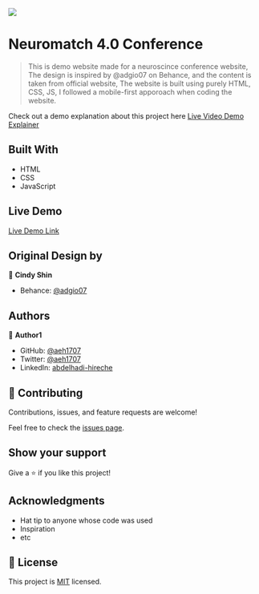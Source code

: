 ![](https://img.shields.io/badge/Microverse-blueviolet)

# Neuromatch 4.0 Conference

> This is demo website made for a neuroscince conference website, The design is inspired by @adgio07 on Behance, and the content is taken from official website, The website is built using purely HTML, CSS, JS, I followed a mobile-first apporoach when coding the website.

Check out a demo explanation about this project here [Live Video Demo Explainer](https://www.loom.com/share/b6004e57094a4b9d8d0d3fedc7748026)

## Built With

- HTML
- CSS
- JavaScript

## Live Demo

[Live Demo Link](https://aeh1707.github.io/capstone-neuromatch-conference/)

## Original Design by
👤 **Cindy Shin**
- Behance: [@adgio07](https://www.behance.net/adagio07)

## Authors

👤 **Author1**

- GitHub: [@aeh1707](https://github.com/githubhandle)
- Twitter: [@aeh1707](https://twitter.com/twitterhandle)
- LinkedIn: [abdelhadi-hireche](https://linkedin.com/in/linkedinhandle)

## 🤝 Contributing

Contributions, issues, and feature requests are welcome!

Feel free to check the [issues page](../../issues/).

## Show your support

Give a ⭐️ if you like this project!

## Acknowledgments

- Hat tip to anyone whose code was used
- Inspiration
- etc

## 📝 License

This project is [MIT](./MIT.md) licensed.
